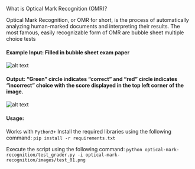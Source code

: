 What is Optical Mark Recognition (OMR)?

Optical Mark Recognition, or OMR for short, is the process of automatically analyzing human-marked documents and interpreting their results.
The most famous, easily recognizable form of OMR are bubble sheet multiple choice tests

#### Example Input: Filled in bubble sheet exam paper
![alt text](https://github.com/yasersakkaf/OMR/blob/master/optical-mark-recognition/images/test_01.png)

 #### Output: “Green” circle indicates “correct” and “red” circle indicates “incorrect” choice with the score displayed in the top left corner of the image.
 ![alt text](https://github.com/yasersakkaf/OMR/blob/master/optical-mark-recognition/images/exam.jpg)

#### Usage:

Works with `Python3+`
Install the required libraries using the following command:
`pip install -r requirements.txt`

Execute the script using the following command:
`python optical-mark-recognition/test_grader.py -i optical-mark-recognition/images/test_01.png`
